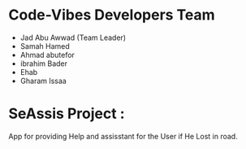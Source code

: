 
# **Code-Vibes Developers Team**

- Jad Abu Awwad  (Team Leader)
- Samah Hamed
- Ahmad abutefor
- ibrahim Bader
- Ehab 
- Gharam Issaa

# **SeAssis Project** :  
App for providing Help and assisstant for the User if He Lost in road.
